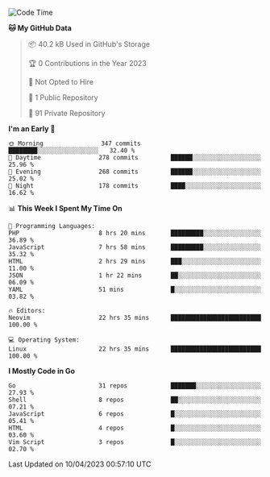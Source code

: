 
<!--START_SECTION:waka-->
![Code Time](http://img.shields.io/badge/Code%20Time-3%2C441%20hrs%2044%20mins-blue)

**🐱 My GitHub Data** 

> 📦 40.2 kB Used in GitHub's Storage 
 > 
> 🏆 0 Contributions in the Year 2023
 > 
> 🚫 Not Opted to Hire
 > 
> 📜 1 Public Repository 
 > 
> 🔑 91 Private Repository 
 > 
**I'm an Early 🐤** 

```text
🌞 Morning                347 commits         ████████░░░░░░░░░░░░░░░░░   32.40 % 
🌆 Daytime                278 commits         ██████░░░░░░░░░░░░░░░░░░░   25.96 % 
🌃 Evening                268 commits         ██████░░░░░░░░░░░░░░░░░░░   25.02 % 
🌙 Night                  178 commits         ████░░░░░░░░░░░░░░░░░░░░░   16.62 % 
```


📊 **This Week I Spent My Time On** 

```text
💬 Programming Languages: 
PHP                      8 hrs 20 mins       █████████░░░░░░░░░░░░░░░░   36.89 % 
JavaScript               7 hrs 58 mins       █████████░░░░░░░░░░░░░░░░   35.32 % 
HTML                     2 hrs 29 mins       ███░░░░░░░░░░░░░░░░░░░░░░   11.00 % 
JSON                     1 hr 22 mins        ██░░░░░░░░░░░░░░░░░░░░░░░   06.09 % 
YAML                     51 mins             █░░░░░░░░░░░░░░░░░░░░░░░░   03.82 % 

🔥 Editors: 
Neovim                   22 hrs 35 mins      █████████████████████████   100.00 % 

💻 Operating System: 
Linux                    22 hrs 35 mins      █████████████████████████   100.00 % 
```

**I Mostly Code in Go** 

```text
Go                       31 repos            ███████░░░░░░░░░░░░░░░░░░   27.93 % 
Shell                    8 repos             ██░░░░░░░░░░░░░░░░░░░░░░░   07.21 % 
JavaScript               6 repos             █░░░░░░░░░░░░░░░░░░░░░░░░   05.41 % 
HTML                     4 repos             █░░░░░░░░░░░░░░░░░░░░░░░░   03.60 % 
Vim Script               3 repos             █░░░░░░░░░░░░░░░░░░░░░░░░   02.70 % 
```




 Last Updated on 10/04/2023 00:57:10 UTC
<!--END_SECTION:waka-->

